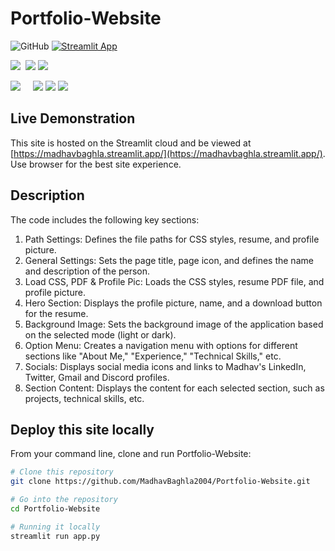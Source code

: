 # Portfolio-Website

![GitHub](https://img.shields.io/github/license/MadhavBaghla2004/Portfolio-Website?style=flat)
[![Streamlit App](https://static.streamlit.io/badges/streamlit_badge_black_white.svg?style=flat)](https://madhavbaghla.streamlit.app)

 <img src="https://img.shields.io/badge/Programming%20Languages :-adff2f?style=flat&logoColor=white">&nbsp;
  <a href="https://www.python.org"><img src="https://img.shields.io/badge/-Python-FFFF00?style=flat&logo=python&logoColor=black"></a>
   <a href="https://www.python.org"><img src="https://img.shields.io/badge/-CSS-1E90FF?style=flat&logo=css3&logoColor=FFFFFF"></a>

   <img src="https://img.shields.io/badge/Tools And%20Technologies :-adff2f?style=flat&logoColor=white">  &nbsp; &nbsp;
  <a href="https://git-scm.com"><img src="http://img.shields.io/badge/-Git-F1502F?style=flat&logo=git&logoColor=FFFFFF"></a>
  <a href="https://github.com"><img src="http://img.shields.io/badge/-Github-000000?style=flat&logo=github&logoColor=FFFFFF"></a>
  <a href="https://www.markdownguide.org"><img src="http://img.shields.io/badge/-Markdown-ff0000?style=flat&logo=markdown&logoColor=FFFFFF"></a>


## Live Demonstration
This site is hosted on the Streamlit cloud and be viewed at [https://madhavbaghla.streamlit.app/](https://madhavbaghla.streamlit.app/).
Use browser for the best site experience.

## Description

The code includes the following key sections:

1. Path Settings: Defines the file paths for CSS styles, resume, and profile picture.
2. General Settings: Sets the page title, page icon, and defines the name and description of the person.
3. Load CSS, PDF & Profile Pic: Loads the CSS styles, resume PDF file, and profile picture.
4. Hero Section: Displays the profile picture, name, and a download button for the resume.
5. Background Image: Sets the background image of the application based on the selected mode (light or dark).
6. Option Menu: Creates a navigation menu with options for different sections like "About Me," "Experience," "Technical Skills," etc.
7. Socials: Displays social media icons and links to Madhav's LinkedIn, Twitter, Gmail and Discord profiles.
8. Section Content: Displays the content for each selected section, such as projects, technical skills, etc.

## Deploy this site locally

From your command line, clone and run Portfolio-Website:

```bash
# Clone this repository
git clone https://github.com/MadhavBaghla2004/Portfolio-Website.git

# Go into the repository
cd Portfolio-Website

# Running it locally
streamlit run app.py
```


